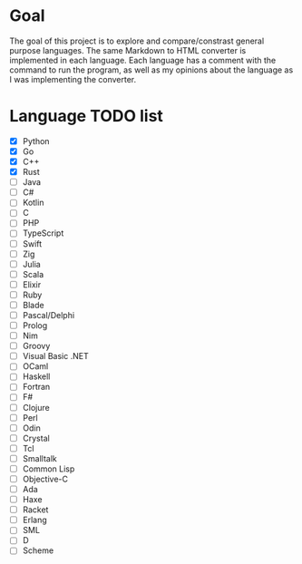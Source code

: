 # Goal
The goal of this project is to explore and compare/constrast general purpose languages. The same Markdown to HTML converter is implemented in each language. Each language has a comment with the command to run the program, as well as my opinions about the language as I was implementing the converter.

# Language TODO list
- [x] Python                
- [x] Go                    
- [x] C++              
- [x] Rust                  
- [ ] Java                  
- [ ] C#                    
- [ ] Kotlin                
- [ ] C                     
- [ ] PHP                       
- [ ] TypeScript       
- [ ] Swift                 
- [ ] Zig                   
- [ ] Julia                 
- [ ] Scala                 
- [ ] Elixir                
- [ ] Ruby
- [ ] Blade                 
- [ ] Pascal/Delphi         
- [ ] Prolog
- [ ] Nim                   
- [ ] Groovy                
- [ ] Visual Basic .NET     
- [ ] OCaml                 
- [ ] Haskell               
- [ ] Fortran               
- [ ] F#                    
- [ ] Clojure               
- [ ] Perl                  
- [ ] Odin                  
- [ ] Crystal               
- [ ] Tcl                   
- [ ] Smalltalk
- [ ] Common Lisp           
- [ ] Objective-C           
- [ ] Ada                   
- [ ] Haxe                  
- [ ] Racket                
- [ ] Erlang                
- [ ] SML               
- [ ] D                     
- [ ] Scheme          